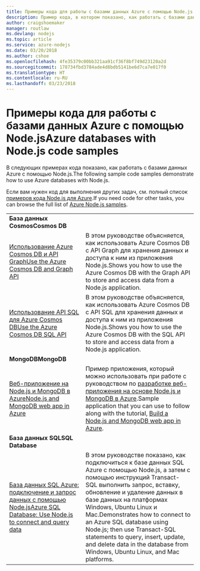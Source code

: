 ```yaml
---
title: Примеры кода для работы с базами данных Azure с помощью Node.js
description: Пример кода, в котором показано, как работать с базами данных Azure с помощью Node.js.
author: craigshoemaker
manager: routlaw
ms.devlang: nodejs
ms.topic: article
ms.service: azure-nodejs
ms.date: 03/20/2018
ms.author: cshoe
ms.openlocfilehash: 4fe35379c00bb321aa91cf36f8bf749d23120a2d
ms.sourcegitcommit: 178734fbd3784ade4d8bdb5141be6d7ca7e017f0
ms.translationtype: HT
ms.contentlocale: ru-RU
ms.lasthandoff: 03/23/2018
---
```

# <a name="azure-databases-with-nodejs-code-samples"></a><span data-ttu-id="ba475-103">Примеры кода для работы с базами данных Azure с помощью Node.js</span><span class="sxs-lookup"><span data-stu-id="ba475-103">Azure databases with Node.js code samples</span></span>

<span data-ttu-id="ba475-104">В следующих примерах кода показано, как работать с базами данных Azure с помощью Node.js.</span><span class="sxs-lookup"><span data-stu-id="ba475-104">The following sample code samples demonstrate how to use Azure databases with Node.js.</span></span>

<span data-ttu-id="ba475-105">Если вам нужен код для выполнения других задач, см. полный список [примеров кода Node.js для Azure](https://azure.microsoft.com/resources/samples/?term=nodejs).</span><span class="sxs-lookup"><span data-stu-id="ba475-105">If you need code for other tasks, you can browse the full list of [Azure Node.js samples](https://azure.microsoft.com/resources/samples/?term=nodejs).</span></span>

| | |
|---|---|
| <span data-ttu-id="ba475-106">**База данных Cosmos**</span><span class="sxs-lookup"><span data-stu-id="ba475-106">**Cosmos DB**</span></span> ||
| [<span data-ttu-id="ba475-107">Использование Azure Cosmos DB и API Graph</span><span class="sxs-lookup"><span data-stu-id="ba475-107">Use the Azure Cosmos DB and Graph API</span></span>](https://azure.microsoft.com/resources/samples/azure-cosmos-db-graph-nodejs-getting-started/) | <span data-ttu-id="ba475-108">В этом руководстве объясняется, как использовать Azure Cosmos DB с API Graph для хранения данных и доступа к ним из приложения Node.js.</span><span class="sxs-lookup"><span data-stu-id="ba475-108">Shows you how to use the Azure Cosmos DB with the Graph API to store and access data from a Node.js application.</span></span> |
| [<span data-ttu-id="ba475-109">Использование API SQL для Azure Cosmos DB</span><span class="sxs-lookup"><span data-stu-id="ba475-109">Use the Azure Cosmos DB SQL API</span></span>](https://azure.microsoft.com/resources/samples/azure-cosmos-db-documentdb-nodejs-getting-started/) | <span data-ttu-id="ba475-110">В этом руководстве объясняется, как использовать Azure Cosmos DB с API SQL для хранения данных и доступа к ним из приложения Node.js.</span><span class="sxs-lookup"><span data-stu-id="ba475-110">Shows you how to use the Azure Cosmos DB with the SQL API to store and access data from a Node.js application.</span></span> |
| <span data-ttu-id="ba475-111">**MongoDB**</span><span class="sxs-lookup"><span data-stu-id="ba475-111">**MongoDB**</span></span> ||
| [<span data-ttu-id="ba475-112">Веб-приложение на Node.js и MongoDB в Azure</span><span class="sxs-lookup"><span data-stu-id="ba475-112">Node.js and MongoDB web app in Azure</span></span>](https://azure.microsoft.com/resources/samples/meanjs/) | <span data-ttu-id="ba475-113">Пример приложения, который можно использовать при работе с руководством по [разработке веб-приложения на основе Node.js и MongoDB в Azure](http://docs.microsoft.com/azure/app-service-web/app-service-web-tutorial-nodejs-mongodb-app?toc=/azure/node/toc.json&bc=/azure/node/toc.json).</span><span class="sxs-lookup"><span data-stu-id="ba475-113">Sample application that you can use to follow along with the tutorial, [Build a Node.js and MongoDB web app in Azure](http://docs.microsoft.com/azure/app-service-web/app-service-web-tutorial-nodejs-mongodb-app?toc=/azure/node/toc.json&bc=/azure/node/toc.json).</span></span> |
| <span data-ttu-id="ba475-114">**База данных SQL**</span><span class="sxs-lookup"><span data-stu-id="ba475-114">**SQL Database**</span></span> ||
| [<span data-ttu-id="ba475-115">База данных SQL Azure: подключение и запрос данных с помощью Node.js</span><span class="sxs-lookup"><span data-stu-id="ba475-115">Azure SQL Database: Use Node.js to connect and query data</span></span>](https://docs.microsoft.com/azure/sql-database/sql-database-connect-query-nodejs) | <span data-ttu-id="ba475-116">В этом руководстве показано, как подключиться к базе данных SQL Azure с помощью Node.js, а затем с помощью инструкций Transact-SQL выполнить запрос, вставку, обновление и удаление данных в базе данных на платформах Windows, Ubuntu Linux и Mac.</span><span class="sxs-lookup"><span data-stu-id="ba475-116">Demonstrates how to connect to an Azure SQL database using Node.js; then use Transact-SQL statements to query, insert, update, and delete data in the database from Windows, Ubuntu Linux, and Mac platforms.</span></span> |
